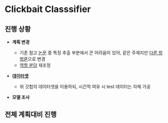 Clickbait Classsifier
=====================  

진행 상황
--------

+ **계획 변경**
  - 기존 참고 [논문](http://kiise.or.kr/e_journal/2016/11/JOK/pdf/04.pdf) 중 특징 추출 부분에서 큰 어려움이 있어, 같은 주제지만 [다른 방법론](https://github.com/2alive3s/Fake_news/blob/master/%5BJIPS%5DFake%20news%20detection%20using%20deep%20learning.pdf)으로 변경
  - [역할 분담](https://github.com/rjhwang08/Clickbait-Classsifier/issues/2) 재조정

+ [**데이터셋**](https://github.com/2alive3s/Fake_news/tree/master/data)
  - 위 깃헙의 데이터셋을 이용하되, 시간적 여유 시 test 데이터는 자체 가공 

+ **모델 조사**  

전체 계획대비 진행
----------------
